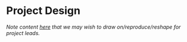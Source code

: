# Project Design

*Note content [here](https://book-template.hackweek.io/projects/index.html) that we may wish to draw on/reproduce/reshape for project leads.*